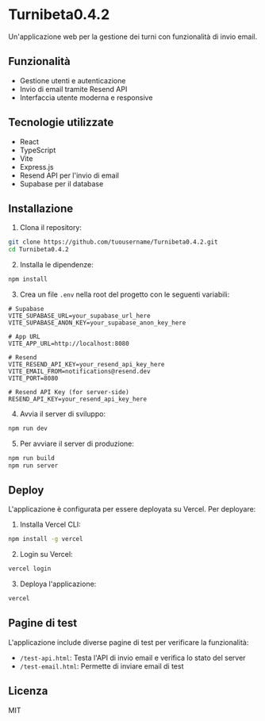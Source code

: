 # Turnibeta0.4.2

Un'applicazione web per la gestione dei turni con funzionalità di invio email.

## Funzionalità

- Gestione utenti e autenticazione
- Invio di email tramite Resend API
- Interfaccia utente moderna e responsive

## Tecnologie utilizzate

- React
- TypeScript
- Vite
- Express.js
- Resend API per l'invio di email
- Supabase per il database

## Installazione

1. Clona il repository:
```bash
git clone https://github.com/tuousername/Turnibeta0.4.2.git
cd Turnibeta0.4.2
```

2. Installa le dipendenze:
```bash
npm install
```

3. Crea un file `.env` nella root del progetto con le seguenti variabili:
```
# Supabase
VITE_SUPABASE_URL=your_supabase_url_here
VITE_SUPABASE_ANON_KEY=your_supabase_anon_key_here

# App URL
VITE_APP_URL=http://localhost:8080

# Resend
VITE_RESEND_API_KEY=your_resend_api_key_here
VITE_EMAIL_FROM=notifications@resend.dev
VITE_PORT=8080

# Resend API Key (for server-side)
RESEND_API_KEY=your_resend_api_key_here
```

4. Avvia il server di sviluppo:
```bash
npm run dev
```

5. Per avviare il server di produzione:
```bash
npm run build
npm run server
```

## Deploy

L'applicazione è configurata per essere deployata su Vercel. Per deployare:

1. Installa Vercel CLI:
```bash
npm install -g vercel
```

2. Login su Vercel:
```bash
vercel login
```

3. Deploya l'applicazione:
```bash
vercel
```

## Pagine di test

L'applicazione include diverse pagine di test per verificare la funzionalità:

- `/test-api.html`: Testa l'API di invio email e verifica lo stato del server
- `/test-email.html`: Permette di inviare email di test

## Licenza

MIT 